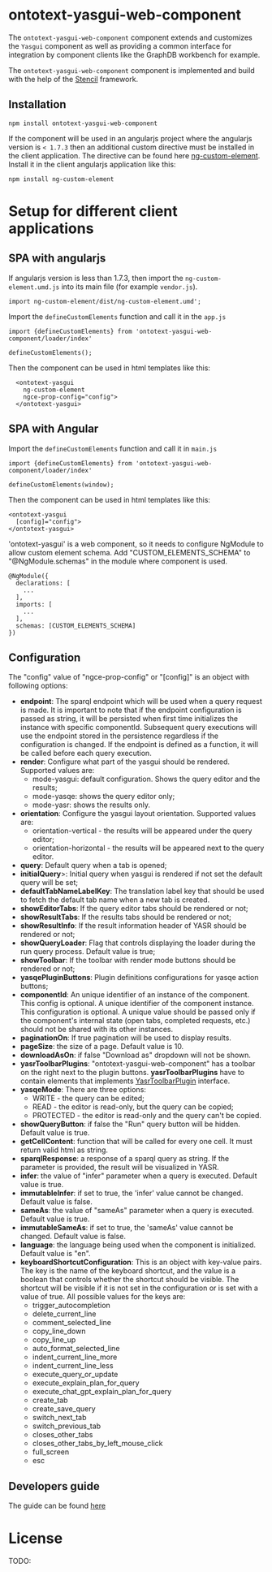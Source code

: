 # ontotext-yasgui-web-component

The `ontotext-yasgui-web-component` component extends and customizes the `Yasgui` component as well
as providing a common interface for integration by component clients like the GraphDB workbench for
example.

The `ontotext-yasgui-web-component` component is implemented and build with the help of the 
[Stencil](https://stenciljs.com/) framework.

## Installation

```
npm install ontotext-yasgui-web-component
```

If the component will be used in an angularjs project where the angularjs version is `< 1.7.3` then
an additional custom directive must be installed in the client application. The directive can be 
found here [ng-custom-element](https://www.npmjs.com/package/ng-custom-element). Install it in the 
client angularjs application like this:

```
npm install ng-custom-element
```

# Setup for different client applications

## SPA with angularjs

If angularjs version is less than 1.7.3, then import the `ng-custom-element.umd.js` into its main 
file (for example `vendor.js`).

```
import ng-custom-element/dist/ng-custom-element.umd';
```

Import the `defineCustomElements` function and call it in the `app.js`

```
import {defineCustomElements} from 'ontotext-yasgui-web-component/loader/index'

defineCustomElements();
```

Then the component can be used in html templates like this:

```
  <ontotext-yasgui
    ng-custom-element
    ngce-prop-config="config">
  </ontotext-yasgui>
```

## SPA with Angular

Import the `defineCustomElements` function and call it in `main.js`

```
import {defineCustomElements} from 'ontotext-yasgui-web-component/loader/index'

defineCustomElements(window);
```

Then the component can be used in html templates like this:

```
<ontotext-yasgui
  [config]="config">
</ontotext-yasgui>
```
'ontotext-yasgui' is a web component, so it needs to configure NgModule to allow custom element schema.
Add "CUSTOM_ELEMENTS_SCHEMA" to "@NgModule.schemas" in the module where component is used.
```
@NgModule({
  declarations: [
    ...
  ],
  imports: [
    ...
  ],
  schemas: [CUSTOM_ELEMENTS_SCHEMA]
})
```

## Configuration

The "config" value of "ngce-prop-config" or "[config]" is an object with following options:
- **endpoint**: The sparql endpoint which will be used when a query request is made. It is important to note that if the endpoint
  configuration is passed as string, it will be persisted when first time initializes the instance with specific componentId. Subsequent
  query executions will use the endpoint stored in the persistence regardless if the configuration is changed. If the endpoint is defined as
  a function, it will be called before each query execution.
- **render**: Configure what part of the yasgui should be rendered. Supported values are:
   - mode-yasgui: default configuration. Shows the query editor and the results;
   - mode-yasqe: shows the query editor only;
   - mode-yasr: shows the results only.
- **orientation**: Configure the yasgui layout orientation. Supported values are:
   - orientation-vertical - the results will be appeared under the query editor;
   - orientation-horizontal - the results will be appeared next to the query editor.
- **query**: Default query when a tab is opened;
- **initialQuery**>: Initial query when yasgui is rendered if not set the default query will be set;
- **defaultTabNameLabelKey**: The translation label key that should be used to fetch the default tab name when a new tab is created.
- **showEditorTabs**: If the query editor tabs should be rendered or not;
- **showResultTabs**: If the results tabs should be rendered or not;
- **showResultInfo**: If the result information header of YASR should be rendered or not;
- **showQueryLoader**: Flag that controls displaying the loader during the run query process. Default value is true;
- **showToolbar**: If the toolbar with render mode buttons should be rendered or not;
- **yasqePluginButtons**: Plugin definitions configurations for yasqe action buttons; 
- **componentId**: An unique identifier of an instance of the component. This config is optional.
  A unique identifier of the component instance. This configuration is optional. A unique value should be passed only if the component's internal state (open tabs, completed requests, etc.) should not be shared with its other instances.
- **paginationOn**: If true pagination will be used to display results.
- **pageSize**: the size of a page. Default value is 10.
- **downloadAsOn**: if false "Download as" dropdown will not be shown.
- **yasrToolbarPlugins**: "ontotext-yasgui-web-component" has a toolbar on the right next to the plugin buttons. **yasrToolbarPlugins** have to contain elements that implements [YasrToolbarPlugin](src/models/yasr-toolbar-plugin.ts) interface.
- **yasqeMode**: There are three options:
   - WRITE - the query can be edited;
   - READ - the editor is read-only, but the query can be copied;
   - PROTECTED - the editor is read-only and the query can't be copied.
- **showQueryButton**: if false the "Run" query button will be hidden. Default value is true.
- **getCellContent**: function that will be called for every one cell. It must return valid html as string.
- **sparqlResponse**: a response of a sparql query as string. If the parameter is provided, the result will be visualized in YASR.
- **infer**: the value of "infer" parameter when a query is executed. Default value is true.
- **immutableInfer**: if set to true, the 'infer' value cannot be changed. Default value is false.
- **sameAs**: the value of "sameAs" parameter when a query is executed. Default value is true.
- **immutableSameAs**: if set to true, the 'sameAs' value cannot be changed. Default value is false.
- **language**: the language being used when the component is initialized. Default value is "en".
- **keyboardShortcutConfiguration**: This is an object with key-value pairs. The key is the name of the keyboard shortcut, and the value is
  a boolean that controls whether the shortcut should be visible. The shortcut will be visible if it is not set in the configuration or is
  set with a value of true. All possible values for the keys are:
  - trigger_autocompletion
  - delete_current_line
  - comment_selected_line
  - copy_line_down
  - copy_line_up
  - auto_format_selected_line
  - indent_current_line_more
  - indent_current_line_less
  - execute_query_or_update
  - execute_explain_plan_for_query
  - execute_chat_gpt_explain_plan_for_query
  - create_tab
  - create_save_query
  - switch_next_tab
  - switch_previous_tab
  - closes_other_tabs
  - closes_other_tabs_by_left_mouse_click
  - full_screen
  - esc


## Developers guide

The guide can be found [here](./docs/developers-guide.md)

# License
TODO: